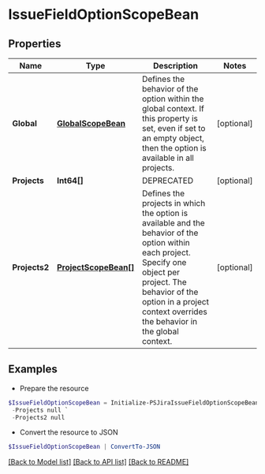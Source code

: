 # IssueFieldOptionScopeBean
## Properties

Name | Type | Description | Notes
------------ | ------------- | ------------- | -------------
**Global** | [**GlobalScopeBean**](GlobalScopeBean.md) | Defines the behavior of the option within the global context. If this property is set, even if set to an empty object, then the option is available in all projects. | [optional] 
**Projects** | **Int64[]** | DEPRECATED | [optional] 
**Projects2** | [**ProjectScopeBean[]**](ProjectScopeBean.md) | Defines the projects in which the option is available and the behavior of the option within each project. Specify one object per project. The behavior of the option in a project context overrides the behavior in the global context. | [optional] 

## Examples

- Prepare the resource
```powershell
$IssueFieldOptionScopeBean = Initialize-PSJiraIssueFieldOptionScopeBean  -Global null `
 -Projects null `
 -Projects2 null
```

- Convert the resource to JSON
```powershell
$IssueFieldOptionScopeBean | ConvertTo-JSON
```

[[Back to Model list]](../README.md#documentation-for-models) [[Back to API list]](../README.md#documentation-for-api-endpoints) [[Back to README]](../README.md)

